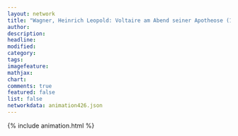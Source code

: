 ```yaml
---
layout: network
title: "Wagner, Heinrich Leopold: Voltaire am Abend seiner Apotheose (1778)"
author:
description:
headline:
modified:
category:
tags:
imagefeature: 
mathjax: 
chart: 
comments: true
featured: false
list: false
networkdata: animation426.json
---
```

{% include animation.html %}

